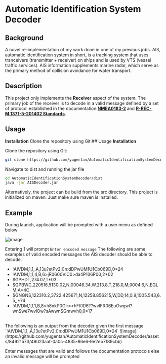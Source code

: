 # Automatic Identification System Decoder

## Background
A novel re-implementation of my work done in one of my previous jobs. AIS, automatic identification system in short, is a tracking system that uses tranceivers (transmitter + receiver) on ships and is used by VTS (vessel traffic services). AIS information supplements marine radar, which serve as the primary method of collision avoidance for water transport.

## Description
This project only implements the **Receiver** aspect of the system. The primary job of the receiver is to decode in a valid message defined by a set of protocol established in the documentation  [**NMEA0183-2**](https://github.com/yugentan/AutomaticIdentificationSystemDecoder/blob/main/docs/NMEA0183-2.pdf) and [**R-REC-M.1371-5-201402 Standards**](https://github.com/yugentan/AutomaticIdentificationSystemDecoder/blob/main/docs/R-REC-M.1371-5-201402-I!!PDF-E_1.pdf).

## Usage
**Installation**
Clone the repository using Git:## Usage
**Installation** 

Clone the repository using Git:
```bash
git clone https://github.com/yugentan/AutomaticIdentificationSystemDecoder.git
```
Navigate to dist and running the jar file
```bash
cd AutomaticIdentificationSystemDecoder/dist
java -jar AISDecoder.jar
```
Alternatively, the project can be build from the src directory. This project is initialized on maven. Just make sure maven is installed.

## Example
During launch, application will be prompted with a user menu as defined below<br>

![image](https://github.com/yugentan/AutomaticIdentificationSystemDecoder/assets/84921573/17a597d0-45bf-4104-8ee2-8e5685c4f757)<br>

Entering 1 will prompt `Enter encoded message`
The following are some examples of valid encoded messages the AIS decoder should be able to decode.
  - !AIVDM,1,1,,A,13u?etPv2;0n:dDPwUM1U1Cb069D,0*24
  - !AIVDM,1,1,4,B,6>jR0600V:C0>da4P106P00,2*02
  - $GPHDT,274.07,T*03
  - $GPBWC,220516,5130.02,N,00046.34,W,213.8,T,218.0,M,0004.6,N,EGLM,A*4C
  - $GNGNS,122310.2,3722.425671,N,12258.856215,W,DD,14,0.9,1005.543,6.5,,*74
  - !AIVDM,1,1,1,B,8>h8nkP0Glr=<hFI0D6??wvlFR06EuOwgwl?wnSwe7wvlOw?sAwwnSGmwvh0,0*17
<br>
The following is an output from the decoder given the first message `!AIVDM,1,1,,A,13u?etPv2;0n:dDPwUM1U1Cb069D,0*24`
![image](https://github.com/yugentan/AutomaticIdentificationSystemDecoder/assets/84921573/49023aaf-0a0c-4835-86e6-9e2eb7f89cbb)

Enter messages that are valid and follows the documentation protocols else an invalid message will be prompted
